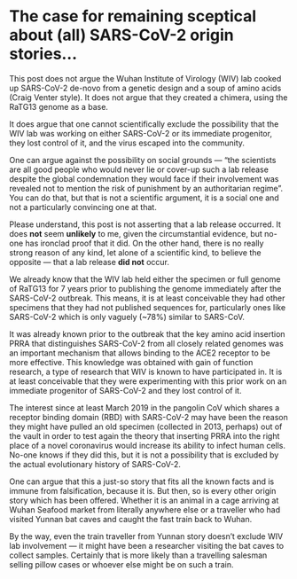 # The case for remaining sceptical about (all) SARS-CoV-2 origin stories…

This post does not argue the Wuhan Institute of Virology (WIV) lab cooked up SARS-CoV-2 de-novo from a genetic design and a soup of amino acids (Craig Venter style). It does not argue that they created a chimera, using the RaTG13 genome as a base.

It does argue that one cannot scientifically exclude the possibility that the WIV lab was working on either SARS-CoV-2 or its immediate progenitor, they lost control of it, and the virus escaped into the community.

One can argue against the possibility on social grounds — “the scientists are all good people who would never lie or cover-up such a lab release despite the global condemnation they would face if their involvement was revealed not to mention the risk of punishment by an authoritarian regime”. You can do that, but that is not a scientific argument, it is a social one and not a particularly convincing one at that.

Please understand, this post is not asserting that a lab release occurred. It does **not** seem **unlikely** to me, given the circumstantial evidence, but no-one has ironclad proof that it did. On the other hand, there is no really strong reason of any kind, let alone of a scientific kind, to believe the opposite — that a lab release **did not** occur.

We already know that the WIV lab held either the specimen or full genome of RaTG13 for 7 years prior to publishing the genome immediately after the SARS-CoV-2 outbreak. This means, it is at least conceivable they had other specimens that they had not published sequences for, particularly ones like SARS-CoV-2 which is only vaguely (~78%) similar to SARS-CoV.

It was already known prior to the outbreak that the key amino acid insertion PRRA that distinguishes SARS-CoV-2 from all closely related genomes was an important mechanism that allows binding to the ACE2 receptor to be more effective. This knowledge was obtained with gain of function research, a type of research that WIV is known to have participated in. It is at least conceivable that they were experimenting with this prior work on an immediate progenitor of SARS-CoV-2 and they lost control of it.

The interest since at least March 2019 in the pangolin CoV which shares a receptor binding domain (RBD) with SARS-CoV-2 may have been the reason they might have pulled an old specimen (collected in 2013, perhaps) out of the vault in order to test again the theory that inserting PRRA into the right place of a novel coronavirus would increase its ability to infect human cells. No-one knows if they did this, but it is not a possibility that is excluded by the actual evolutionary history of SARS-CoV-2.

One can argue that this a just-so story that fits all the known facts and is immune from falsification, because it is. But then, so is every other origin story which has been offered. Whether it is an animal in a cage arriving at Wuhan Seafood market from literally anywhere else or a traveller who had visited Yunnan bat caves and caught the fast train back to Wuhan.

By the way, even the train traveller from Yunnan story doesn’t exclude WIV lab involvement — it might have been a researcher visiting the bat caves to collect samples. Certainly that is more likely than a travelling salesman selling pillow cases or whoever else might be on such a train.